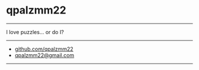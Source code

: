 # qpalzmm22

---

I love puzzles... or do I?

---

- [github.com/qpalzmm22](www.github.com/qpalzmm22)
- [qpalzmm22@gmail.com](mailto:qpalzmm22@gmail.com)

---


